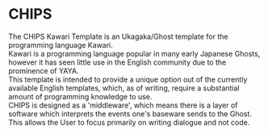 # CHIPS
The CHIPS Kawari Template is an Ukagaka/Ghost template for the programming language Kawari.<br>
Kawari is a programming language popular in many early Japanese Ghosts, however it has seen little use in the English community due to the prominence of YAYA.<br>
This template is intended to provide a unique option out of the currently available English templates, which, as of writing, require a substantial amount of programming knowledge to use.<br>
CHIPS is designed as a 'middleware', which means there is a layer of software which interprets the events one's baseware sends to the Ghost. This allows the User to focus primarily on writing dialogue and not code.<br>
